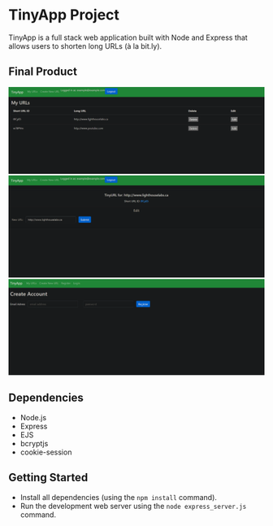 # TinyApp Project

TinyApp is a full stack web application built with Node and Express that allows users to shorten long URLs (à la bit.ly).

## Final Product

!["Screenshot of URLs page"](https://github.com/nyamashi722/tinyapp/blob/main/docs/urls-page.png.png?raw=true)
!["Screenshot of specific URL id page"](https://github.com/nyamashi722/tinyapp/blob/main/docs/urls-id.png.png?raw=true)
!["Screenshot of register page"](https://github.com/nyamashi722/tinyapp/blob/main/docs/urls-register.png.png?raw=true)

## Dependencies

- Node.js
- Express
- EJS
- bcryptjs
- cookie-session

## Getting Started

- Install all dependencies (using the `npm install` command).
- Run the development web server using the `node express_server.js` command.